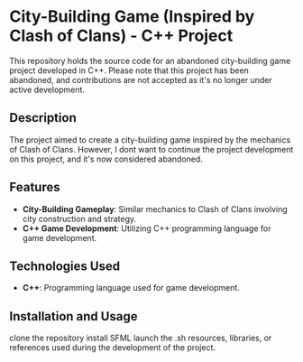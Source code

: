 # City-Building Game (Inspired by Clash of Clans) - C++ Project

This repository holds the source code for an abandoned city-building game project developed in C++. Please note that this project has been abandoned, and contributions are not accepted as it's no longer under active development.

## Description

The project aimed to create a city-building game inspired by the mechanics of Clash of Clans. However, I dont want to continue the project development on this project, and it's now considered abandoned.

## Features

- **City-Building Gameplay**: Similar mechanics to Clash of Clans involving city construction and strategy.
- **C++ Game Development**: Utilizing C++ programming language for game development.

## Technologies Used

- **C++**: Programming language used for game development.

## Installation and Usage

clone the repository
install SFML
launch the .sh
resources, libraries, or references used during the development of the project.
